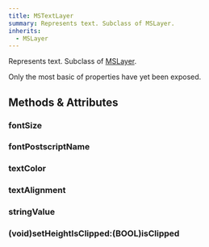 ```yaml
---
title: MSTextLayer
summary: Represents text. Subclass of MSLayer.
inherits:
  - MSLayer
---
```


Represents text. Subclass of [MSLayer](/reference/MSLayer/).

Only the most basic of properties have yet been exposed.

## Methods & Attributes

### fontSize

### fontPostscriptName

### textColor

### textAlignment

### stringValue

### (void)setHeightIsClipped:(BOOL)isClipped
